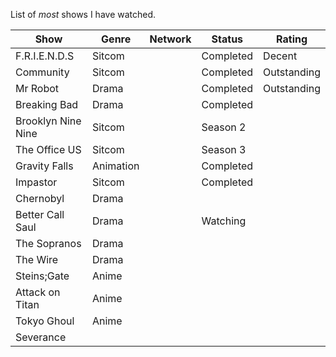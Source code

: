 List of *most* shows I have watched.

| Show               | Genre     | Network | Status    | Rating      |
| ------------------ | --------- | ------- | --------- | ----------- |
| F.R.I.E.N.D.S      | Sitcom    |         | Completed | Decent      |
| Community          | Sitcom    |         | Completed | Outstanding |
| Mr Robot           | Drama     |         | Completed | Outstanding |
| Breaking Bad       | Drama     |         | Completed |             |
| Brooklyn Nine Nine | Sitcom    |         | Season 2  |             |
| The Office US      | Sitcom    |         | Season 3  |             |
| Gravity Falls      | Animation |         | Completed |             |
| Impastor           | Sitcom    |         | Completed |             |
| Chernobyl          | Drama     |         |           |             |
| Better Call Saul   | Drama     |         | Watching  |             |
| The Sopranos       | Drama     |         |           |             |
| The Wire           | Drama     |         |           |             |
| Steins;Gate        | Anime     |         |           |             |
| Attack on Titan    | Anime     |         |           |             |
| Tokyo Ghoul        | Anime     |         |           |             |
| Severance          |           |         |           |             |
